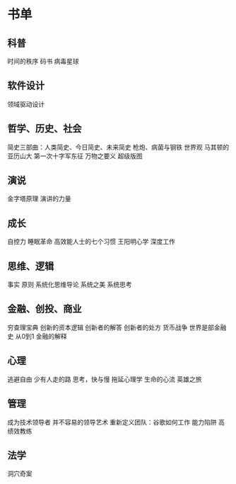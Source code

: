# 书单

## 科普
时间的秩序
码书
病毒星球

## 软件设计
领域驱动设计

## 哲学、历史、社会
简史三部曲：人类简史、今日简史、未来简史
枪炮、病菌与钢铁
世界观
马其顿的亚历山大
第一次十字军东征
万物之要义
超级版图

## 演说
金字塔原理
演讲的力量

## 成长
自控力
睡眠革命
高效能人士的七个习惯
王阳明心学
深度工作

## 思维、逻辑
事实
原则
系统化思维导论
系统之美
系统思考

## 金融、创投、商业
穷查理宝典
创新的资本逻辑
创新者的解答
创新者的处方
货币战争
世界是部金融史
从0到1
金融的解释

## 心理
逃避自由
少有人走的路
思考，快与慢
拖延心理学
生命的心流
英雄之旅

## 管理
成为技术领导者
并不容易的领导艺术
重新定义团队：谷歌如何工作
能力陷阱
高绩效教练

## 法学
洞穴奇案


